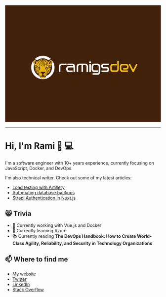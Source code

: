 #

<img src="./banner.jpg" alt="banner that says ramigsdev">

---

# Hi, I'm Rami 👋 💻

I'm a software engineer with 10+ years experience, currently focusing on
JavaScript, Docker, and DevOps.

I'm also technical writer. Check out some of my latest articles:

* [Load testing with Artillery](https://ramigs.dev/blog/load-testing-artillery/)
* [Automating database backups](https://ramigs.dev/blog/automating-database-backups/)
* [Strapi Authentication in Nuxt.js](https://ramigs.dev/blog/strapi-authentication-in-nuxt-js/)

## 😸 Trivia

- 🔭 Currently working with Vue.js and Docker
- 🌱 Currently learning Azure
- 📚 Currently reading **The DevOps Handbook: How to Create World-Class Agility, Reliability, and Security in Technology Organizations**

## 📫 Where to find me
- [My website](https://ramigs.dev)
- [Twitter](https://twitter.com/ramigsDev)
- [LinkedIn](https://www.linkedin.com/in/ramigs)
- [Stack Overflow](https://stackoverflow.com/users/10485152/ramigs)